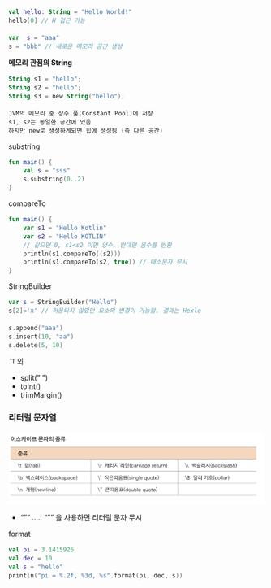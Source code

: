 ```kotlin
val hello: String = "Hello World!"
hello[0] // H 접근 가능

var  s = "aaa"
s = "bbb" // 새로운 메모리 공간 생성
```

**메모리 관점의 String**

```kotlin
String s1 = "hello";
String s2 = "hello";
String s3 = new String("hello");

JVM의 메모리 중 상수 풀(Constant Pool)에 저장
s1, s2는 동일한 공간에 있음
하지만 new로 생성하게되면 힙에 생성됨 (즉 다른 공간)
```

substring

```kotlin
fun main() {
    val s = "sss"
    s.substring(0..2)
}
```

compareTo

```kotlin
fun main() {
    var s1 = "Hello Kotlin"
    var s2 = "Hello KOTLIN"
    // 같으면 0, s1<s2 이면 양수, 반대면 음수를 반환 
    println(s1.compareTo((s2))) 
    println(s1.compareTo(s2, true)) // 대소문자 무시
}
```

StringBuilder

```kotlin
var s = StringBuilder("Hello")
s[2]='x' // 허용되지 않았던 요소의 변경이 가능함. 결과는 Hexlo

s.append("aaa")
s.insert(10, "aa")
s.delete(5, 10)
```

그 외

- split(” ”)
- toInt()
- trimMargin()

### 리터럴 문자열

![문자열](./static/img.png)

- “””  …..   “”” 을 사용하면 리터럴 문자 무시

format

```kotlin
val pi = 3.1415926
val dec = 10
val s = "hello"
println("pi = %.2f, %3d, %s".format(pi, dec, s))
```